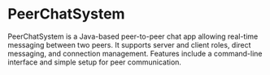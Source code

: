 # PeerChatSystem
PeerChatSystem is a Java-based peer-to-peer chat app allowing real-time messaging between two peers. It supports server and client roles, direct messaging, and connection management. Features include a command-line interface and simple setup for peer communication.
